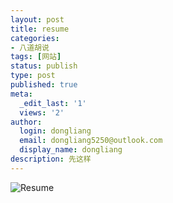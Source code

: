 ```yaml
---
layout: post
title: resume
categories:
- 八道胡说
tags: [网站]
status: publish
type: post
published: true
meta:
  _edit_last: '1'
  views: '2'
author:
  login: dongliang
  email: dongliang5250@outlook.com
  display_name: dongliang
description: 先这样
---
```



![Resume](//https://adongliang.github.io/images/resume.jpg)

